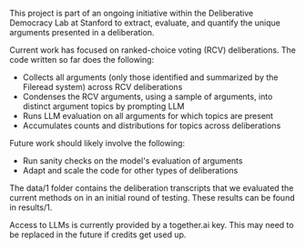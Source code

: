 This project is part of an ongoing initiative within the Deliberative Democracy Lab at Stanford to extract, evaluate, and quantify the unique arguments presented in a deliberation.

Current work has focused on ranked-choice voting (RCV) deliberations. The code written so far does the following:
- Collects all arguments (only those identified and summarized by the Fileread system) across RCV deliberations
- Condenses the RCV arguments, using a sample of arguments, into distinct argument topics by prompting LLM
- Runs LLM evaluation on all arguments for which topics are present
- Accumulates counts and distributions for topics across deliberations

Future work should likely involve the following:
- Run sanity checks on the model's evaluation of arguments 
- Adapt and scale the code for other types of deliberations

The data/1 folder contains the deliberation transcripts that we evaluated the current methods on in an initial round of testing. These results can be found in results/1. 

Access to LLMs is currently provided by a together.ai key. This may need to be replaced in the future if credits get used up.